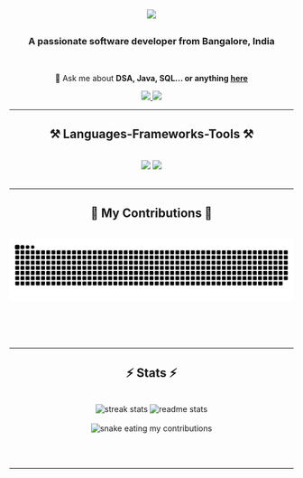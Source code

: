 <!--<img align="right" src="https://visitor-badge.laobi.icu/badge?page_id=LOGITH2003.LOGITH2003" /-->

<h1 align="center">
    <img src="https://readme-typing-svg.herokuapp.com/?font=Righteous&size=35&center=true&vCenter=true&width=500&height=70&duration=4000&lines=Hi+There!+👋;+I'm+logith+Jagadeesan!;" />
</h1>

<h3 align="center">A passionate software developer from Bangalore, India</h3>

<br/>

<div align="center">
 
 <!--🔭 I’m currently working on **a marketplace**-->
 
 <!--🌱 I’m currently learning **Web Development, SpringBoot, AWS**-->

💬 Ask me about **DSA, Java, SQL... or anything [here](https://github.com/LOGITH2003/Leetcode)**

<!--⚡ Fun fact **Game of Thrones Night's Watch cloaks are made from Ikea rugs**-->

 </div>
 
<div align="center"> 
  <a href="mailto:pedro.salesjlogith7@gmail.com">
    <img src="https://img.shields.io/badge/Gmail-333333?style=for-the-badge&logo=gmail&logoColor=red" />
  </a>
  <a href="https://linkedin.com/in/logith-j-april04="_blank">
    <img src="https://img.shields.io/badge/LinkedIn-0077B5?style=for-the-badge&logo=linkedin&logoColor=white" target="_blank"/>
  </a>
<!--   <a href="https://salesp07.github.io" target="_blank">
     <img src="https://img.shields.io/badge/Portfolio-FF5722?style=for-the-badge&logo=todoist&logoColor=white" target="_blank" /> <!-- sqlite, safari, google-chrome are other good icon options>
  </a> -->
</div>

 <hr/>
 
<h2 align="center">⚒️ Languages-Frameworks-Tools ⚒️</h2>
<br/>
<div align="center">
    <img src="https://skillicons.dev/icons?i=html,css,vscode,github,figma" />
    <img src="https://skillicons.dev/icons?i=python,dart,flutter,firebase,java,mysql,visualstudio" /><br>
</div>

<br/>
<hr/>

<div align="center">
  <h2>🐍 My Contributions 🐍</h2>
  <br>
  <img alt="snake eating my contributions" src="https://raw.githubusercontent.com/LOGITH2003/LOGITH2003/output/github-contribution-grid-snake.svg" />
  
  <br/><br/><br/>
</div>

<hr/>

<h2 align="center">⚡ Stats ⚡</h2>
<br>
<div align=center>
  <img width=390 src="https://github-readme-streak-stats-salesp07.vercel.app/?user=LOGITH2003&count_private=true&theme=react&border_radius=10" alt="streak stats"/>
   
  <img width=390 src="https://github-readme-stats-salesp07.vercel.app/api?username=LOGITH2003&count_private=true&show_icons=true&theme=react&rank_icon=github&border_radius=10" alt="readme stats" />
  <br/>
  <br>
   <img width=390 alt="snake eating my contributions" src="https://leetcard.jacoblin.cool/logith_04?theme=dark&font=Noto%20Sans%20Deseret&ext=heatmap" />
</div>

<br/><br/>

<hr/>

<br/>

<!--div align="center">
<a href='https://ko-fi.com/V7V4RAK9C' target='_blank'><img height='64' style='border:0px;height:64px;' src='https://storage.ko-fi.com/cdn/kofi1.png?v=3' border='0' alt='Buy Me a Coffee at ko-fi.com' /></a>
</div>

<br/-->
